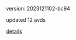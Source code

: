 version: 2023121102-bc94

updated 12 avds

[details](https://github.com/0x74f917491bfa7ebfa379/ali_avd_db/blob/master/change_log/2023/12/11/02/bc94.txt)